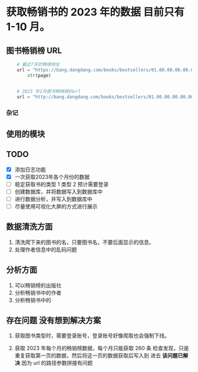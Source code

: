 # 获取畅销书的 2023 年的数据 目前只有 1-10 月。

## 图书畅销榜 URL

```python
    # 最近7天的畅销地址
    url = "https://bang.dangdang.com/books/bestsellers/01.00.00.00.00.00-recent7-0-0-1-" + \
        str(page)


    # 2023 年1月图书畅销榜的url
    url = "http://bang.dangdang.com/books/bestsellers/01.00.00.00.00.00-month-2023-1-1-1"


```

### 杂记

## 使用的模块

## TODO

- [x] 添加日志功能
- [x] 一次获取2023年各个月份的数据
- [ ] 稳定获取书的类型 1 类型 2 预计需要登录
- [ ] 创建数据库，并将数据写入到数据库中
- [ ] 进行数据分析，并写入到数据库中
- [ ] 尽量使用可视化大屏的方式进行展示

## 数据清洗方面

1. 清洗爬下来的图书的名，只要图书名，不要后面显示的信息。
2. 处理作者信息中的乱码问题

## 分析方面

1. 可以畅销榜的出版社
2. 分析畅销书中的作者
3. 分析畅销书中的

## 存在问题 没有想到解决方案

1. 获取图书类型时，需要登录账号，登录账号好像爬取也会强制下线。  

2. 获取 2023 年每个月的畅销榜数据，每个月只能获取 260 条 检查发现，只是重复获取第一页的数据，然后将这一页的数据获取后写入到
   进去 **该问题已解决** 因为 url 的路径参数拼接有问题
